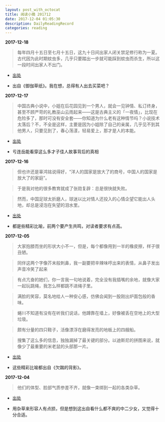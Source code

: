 ```yaml
---
layout: post_with_octocat
title: 阅读小摘 201712
date: 2017-12-04 01:05:30
description: DailyReadingRecord
categories: reading
---
```



**2017-12-18**

>每年四月十五日至七月十五日，这九十日间出家人闭关禁足修行称为一夏。古代因为此时期蚊虫多，几乎只要踏出一步就可能踩到蚊虫而杀生，所以这一段时间出家人不出门。

* [出处](https://www.amazon.cn/dp/B01M4LR53A)

* 出自《御伽草纸》。我在想，总得有人出去买菜吧？



**2017-12-17**

>中国古典小说中，小姐在后花园见到一个男人，就会一见钟情、私订终身，甚至不顾严苛的礼教巫山云雨起来——这是古典主义的「一夜情」，比现在危险多了，那时可没有安全套——你知道为什么老有这种情节吗？小说技术太落后？不，不全是这样，主要是因为小姐除了自己的亲属，几乎见不到其他男人，只要见到了，春心荡漾，轻易爱上，那才是人的本能。

* [出处](https://www.amazon.cn/%E6%88%91%E7%88%B1%E9%97%AE%E8%BF%9E%E5%B2%B3-1-%E8%BF%9E%E5%B2%B3/dp/B01N7FUOMC)

* 亏连岳能看穿这么多才子佳人故事背后的真相



**2017-12-16**

>但也许还是辜鸿铭说得好，“洋人的国家是放大了的商号，中国人的国家是放大了的家庭”。

>于是我对他的很多教育就成了张勋复辟：总是很快就失败。

>然而，中国足球太折磨人，球迷以比对情人还投入的心情企望它能出人头地，却总是浸泡在失望的泪水里。

* [出处](https://www.amazon.cn/三联生活周刊文丛·-生活圆桌-精选集-三联生活周刊编辑部/dp/B016XFG6A8)

* 都是些精彩比喻，前两个要产生共鸣，对读者要求有点高。



**2017-12-05**

>大家抱膝而坐的形状大小不一，但是，每个都像用到一半的橡皮擦，样子很丑陋。

>同伴这两个字像芥末般刺鼻，我一副要把辛辣味哼出来的表情，从鼻子发出声音冷笑了起来

>有点亢奋的她们，你一言我一句地说着，完全没有我插嘴的余地，就像大家一起玩跳绳，我怎么样都跳不进绳子里。

>满脸的笑容，莫名地给人一种安心感，仿佛会闻到一股刚出炉面包般的香味。

>蜷川不知道有没有在听我们说话，他蹲靠在墙上，好像被丢在空地上的大型垃圾。

>颇有分量的四只鞋子，活像漂浮在磨得发亮的地板上的四艘船。

>搜集了这么多的信息，独独漏掉了最关键的部分。以迪斯尼的拼图来说，就像少了最重要的米老鼠的头部那一片。

* [出处](https://book.douban.com/subject/6560641/)

* 这些精彩比喻都出自《欠踹的背影》。

**2017-12-04**

>他们的体型、脸部气质参差不齐，就像一束绑到一起的各类杂草。

* [出处](https://book.douban.com/subject/6560641/)

* 用杂草来形容人有点损，但是想到这出自看什么都不爽的中二少女，又觉得十分合适。

